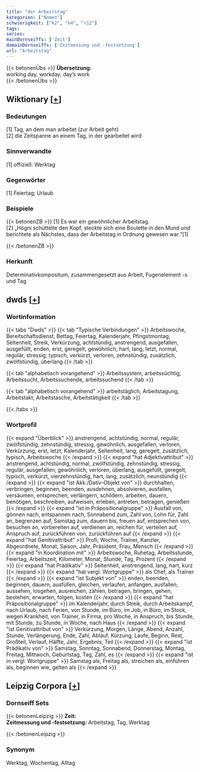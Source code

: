 ```yaml
---
title: "der Arbeitstag"
kategorien: ["Nomen"]
schwierigkeit: ["k2", "h4", "r12"]
tags:
series:
mainDornseiffs: ['Zeit']
domainDornseiffs: ['Zeitmessung und -festsetzung']
url: "Arbeitstag"
---
```


{{< betonenÜbs >}}
**Übersetzung:**  
working day, workday, day’s work  
{{< /betonenÜbs >}}

## Wiktionary [[+](https://de.wiktionary.org/wiki/Arbeitstag)]

### Bedeutungen
[1] Tag, an dem man arbeitet (zur Arbeit geht)  
[2] die Zeitspanne an einem Tag, in der gearbeitet wird  

### Sinnverwandte
[1] offiziell: Werktag  

### Gegenwörter
[1] Feiertag; Urlaub  

### Beispiele
{{< betonenZB >}}
[1] Es war ein gewöhnlicher Arbeitstag.  
[2] „Högni schüttelte den Kopf, steckte sich eine Boulette in den Mund und berichtete als Nächstes, dass der Arbeitstag in Ordnung gewesen war.“[1]  

{{< /betonenZB >}}
### Herkunft
Determinativkompositum, zusammengesetzt aus Arbeit, Fugenelement -s und Tag  



## dwds [[+](https://www.dwds.de/wb/Arbeitstag)]

### Wortinformation
{{< tabs "Dwds" >}}
{{< tab "Typische Verbindungen" >}}
Arbeitswoche, Bereitschaftsdienst, Bettag, Feiertag, Kalenderjahr, Pfingstmontag, Seltenheit, Streik, Verkürzung, achtstündig, anstrengend, ausgefallen, ausgefüllt, enden, erst, geregelt, gewöhnlich, hart, lang, letzt, normal, regulär, stressig, typisch, verkürzt, verloren, zehnstündig, zusätzlich, zwölfstündig, überlang
{{< /tab >}}

{{< tab "alphabetisch vorangehend" >}}
Arbeitssystem, arbeitssüchtig, Arbeitssucht, Arbeitssuchende, arbeitssuchend
{{< /tab >}}

{{< tab "alphabetisch vorangehend" >}}
arbeitstäglich, Arbeitstagung, Arbeitstakt, Arbeitstasche, Arbeitstätigkeit
{{< /tab >}}

{{< /tabs >}}

### Wortprofil
{{< expand "Überblick" >}} anstrengend, achtstündig, normal, regulär, zwölfstündig, zehnstündig, stressig, gewöhnlich, ausgefallen, verloren, Verkürzung, erst, letzt, Kalenderjahr, Seltenheit, lang, geregelt, zusätzlich, typisch, Arbeitswoche {{< /expand >}}
{{< expand "hat Adjektivattribut" >}} anstrengend, achtstündig, normal, zwölfstündig, zehnstündig, stressig, regulär, ausgefallen, gewöhnlich, verloren, überlang, ausgefüllt, geregelt, typisch, verkürzt, vierzehnstündig, hart, lang, zusätzlich, neunstündig {{< /expand >}}
{{< expand "ist Akk./Dativ-Objekt von" >}} durchhalten, verbringen, beginnen, beenden, ausdehnen, absolvieren, ausfallen, versäumen, entsprechen, verlängern, schildern, arbeiten, dauern, benötigen, beschreiben, aufweisen, erleben, antreten, betragen, genießen {{< /expand >}}
{{< expand "ist in Präpositionalgruppe" >}} Ausfall von, gönnen nach, entspannen nach, Sonnabend zum, Zahl von, Lohn für, Zahl an, begrenzen auf, Samstag zum, dauern bis, freuen auf, entsprechen von, besuchen an, vorbereiten auf, verdienen an, reichen für, verteilen auf, Anspruch auf, zurückführen von, zurückführen auf {{< /expand >}}
{{< expand "hat Genitivattribut" >}} Profi, Woche, Trainer, Kanzler, Abgeordnete, Monat, Saison, Jahr, Präsident, Frau, Mensch {{< /expand >}}
{{< expand "in Koordination mit" >}} Arbeitswoche, Ruhetag, Arbeitsstunde, Feiertag, Arbeitszeit, Kilometer, Monat, Stunde, Tag, Prozent {{< /expand >}}
{{< expand "hat Prädikativ" >}} Seltenheit, anstrengend, lang, hart, kurz {{< /expand >}}
{{< expand "hat vergl. Wortgruppe" >}} als Chef, als Trainer {{< /expand >}}
{{< expand "ist Subjekt von" >}} enden, beenden, beginnen, dauern, ausfüllen, gleichen, verlaufen, anfangen, ausfallen, aussehen, losgehen, ausreichen, zählen, betragen, bringen, gehen, bestehen, erwarten, folgen, kosten {{< /expand >}}
{{< expand "hat Präpositionalgruppe" >}} im Kalenderjahr, durch Streik, durch Arbeitskampf, nach Urlaub, nach Ferien, von Stunde, im Büro, im Job, in Büro, im Stock, wegen Krankheit, von Trainer, in Firma, pro Woche, in Anspruch, bis Stunde, mit Stunde, zu Stunde, in Woche, nach Haus {{< /expand >}}
{{< expand "ist Genitivattribut von" >}} Verkürzung, Morgen, Länge, Abend, Anzahl, Stunde, Verlängerung, Ende, Zahl, Ablauf, Kürzung, Laufe, Beginn, Rest, Großteil, Verlauf, Hälfte, Jahr, Ergebnis, Teil {{< /expand >}}
{{< expand "ist Prädikativ von" >}} Samstag, Sonntag, Sonnabend, Donnerstag, Montag, Freitag, Mittwoch, Geburtstag, Tag, Zahl, es {{< /expand >}}
{{< expand "ist in vergl. Wortgruppe" >}} Samstag als, Freitag als, streichen als, einführen als, beginnen wie, gelten als {{< /expand >}}

## Leipzig Corpora [[+](https://corpora.uni-leipzig.de/en/res?word=Arbeitstag&corpusId=deu_newscrawl-public_2018)]

### Dornseiff Sets
{{< betonenLeipzig >}}
**Zeit:**  
**Zeitmessung und -festsetzung:** Arbeitstag, Tag, Werktag  

{{< /betonenLeipzig >}}

### Synonym
Werktag, Wochentag, Alltag

